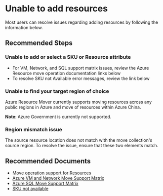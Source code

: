 <properties
  pagetitle="Unable to add resources&#xD;"
  service=""
  resource=""
  ms.author="prkazasr"
  selfhelptype="Generic"
  supporttopicids="32746773,32746797,32746798,32746799,32746800,32746805,32746807"
  resourcetags=""
  productpesids="17321"
  cloudenvironments="public,fairfax,usnat,ussec,mooncake"
  disableclouds="blackforest"
  articleid="fd875c93-3699-45ae-95ef-876d5287c4e2"
  ownershipid="Compute_AzureResourceMover" />
# Unable to add resources

Most users can resolve issues regarding adding resources by following the information below.

## **Recommended Steps**

### Unable to add or select a SKU or Resource attribute

* For VM, Network, and SQL support matrix issues, review the Azure Resource move operation documentation links below 
* To resolve SKU not Available error messages, review the link below

### Unable to find your target region of choice

Azure Resource Mover currently supports moving resources across any public regions in Azure and move of resources within Azure China.

**Note**: Azure Government is currently not supported.

### Region mismatch issue

The source resource location does not match with the move collection's source region. To resolve the issue, ensure that these two elements match.

## **Recommended Documents**

* [Move operation support for Resources](https://docs.microsoft.com/azure/azure-resource-manager/management/move-support-resources)
* [Azure VM and Network Move Support Matrix](https://docs.microsoft.com/azure/resource-mover/support-matrix-move-region-azure-vm)
* [Azure SQL Move Support Matrix](https://docs.microsoft.com/azure/resource-mover/support-matrix-move-region-sql)
* [SKU not available](https://docs.microsoft.com/azure/azure-resource-manager/templates/error-sku-not-available)